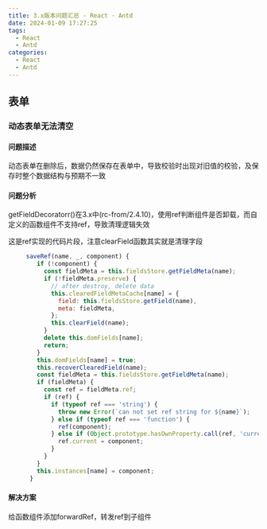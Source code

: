 ```yaml
---
title: 3.x版本问题汇总 - React · Antd
date: 2024-01-09 17:27:25
tags:
  - React
  - Antd
categories:
  - React
  - Antd
---
```


## 表单

### 动态表单无法清空

#### 问题描述

动态表单在删除后，数据仍然保存在表单中，导致校验时出现对旧值的校验，及保存时整个数据结构与预期不一致

#### 问题分析

getFieldDecoratorr()在3.x中(rc-from/2.4.10)，使用ref判断组件是否卸载，而自定义的函数组件不支持ref，导致清理逻辑失效

这是ref实现的代码片段，注意clearField函数其实就是清理字段

```js
     saveRef(name, _, component) {
        if (!component) {
          const fieldMeta = this.fieldsStore.getFieldMeta(name);
          if (!fieldMeta.preserve) {
            // after destroy, delete data
            this.clearedFieldMetaCache[name] = {
              field: this.fieldsStore.getField(name),
              meta: fieldMeta,
            };
            this.clearField(name);
          }
          delete this.domFields[name];
          return;
        }
        this.domFields[name] = true;
        this.recoverClearedField(name);
        const fieldMeta = this.fieldsStore.getFieldMeta(name);
        if (fieldMeta) {
          const ref = fieldMeta.ref;
          if (ref) {
            if (typeof ref === 'string') {
              throw new Error(`can not set ref string for ${name}`);
            } else if (typeof ref === 'function') {
              ref(component);
            } else if (Object.prototype.hasOwnProperty.call(ref, 'current')) {
              ref.current = component;
            }
          }
        }
        this.instances[name] = component;
      }
```

#### 解决方案

给函数组件添加forwardRef，转发ref到子组件
